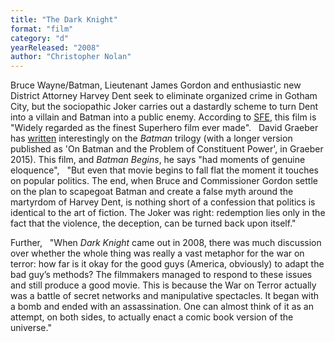 ```yaml
---
title: "The Dark Knight"
format: "film"
category: "d"
yearReleased: "2008"
author: "Christopher Nolan"
---
```

Bruce Wayne/Batman, Lieutenant James Gordon and  enthusiastic new District Attorney Harvey Dent seek to eliminate  organized crime in Gotham City, but the sociopathic Joker carries out a  dastardly scheme to turn Dent into a villain and Batman into a public  enemy. According to <a href="http://www.sf-encyclopedia.com/entry/batman_film">SFE</a>, this  film is "Widely regarded as the finest Superhero film ever made".
 
David Graeber has <a href="http://thenewinquiry.com/essays/super-position/">written</a>  interestingly on the _Batman_ trilogy (with a longer version  published as 'On Batman and the Problem of Constituent Power', in Graeber 2015). This film, and _Batman  Begins_, he says "had moments of genuine eloquence",
 
"But even that movie begins to fall flat the moment  it touches on popular politics. The end, when Bruce and Commissioner  Gordon settle on the plan to scapegoat Batman and create a false myth  around the martyrdom of Harvey Dent, is nothing short of a confession  that politics is identical to the art of fiction. The Joker was right:  redemption lies only in the fact that the violence, the deception, can  be turned back upon itself."

Further,
 
"When _Dark Knight_ came out in 2008, there  was much discussion over whether the whole thing was really a vast  metaphor for the war on terror: how far is it okay for the good guys  (America, obviously) to adapt the bad guy’s methods? The filmmakers  managed to respond to these issues and still produce a good movie. This  is because the War on Terror actually was a battle of secret networks  and manipulative spectacles. It began with a bomb and ended with an  assassination. One can almost think of it as an attempt, on both sides,  to actually enact a comic book version of the universe."
